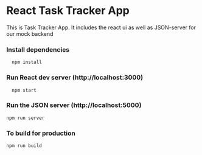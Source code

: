 # React Task Tracker App
This is Task Tracker App. It includes the react ui as well as JSON-server for our mock backend

### Install dependencies

```
  npm install
```

### Run React dev server (http://localhost:3000)

```
  npm start
```
### Run the JSON server (http://localhost:5000)

```
npm run server
```
### To build for production

```
npm run build
```
